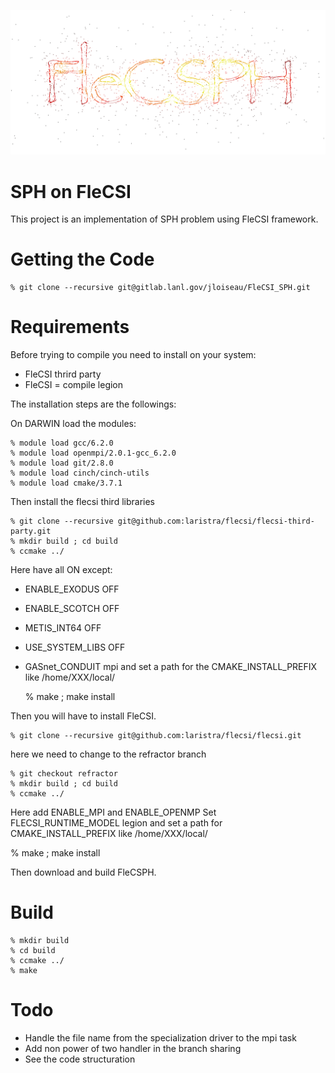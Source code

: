 ![logo](doc/flecsph_logo_bg.png)

# SPH on FleCSI 

This project is an implementation of SPH problem using FleCSI framework.

# Getting the Code 

    % git clone --recursive git@gitlab.lanl.gov/jloiseau/FleCSI_SPH.git

# Requirements

Before trying to compile you need to install on your system: 

- FleCSI thrird party
- FleCSI = compile legion

The installation steps are the followings: 

On DARWIN load the modules: 

    % module load gcc/6.2.0
    % module load openmpi/2.0.1-gcc_6.2.0
    % module load git/2.8.0
    % module load cinch/cinch-utils
    % module load cmake/3.7.1

Then install the flecsi third libraries

    % git clone --recursive git@github.com:laristra/flecsi/flecsi-third-party.git
    % mkdir build ; cd build
    % ccmake ../

Here have all ON except: 
- ENABLE_EXODUS OFF 
- ENABLE_SCOTCH OFF
- METIS_INT64 OFF
- USE_SYSTEM_LIBS OFF
- GASnet_CONDUIT mpi
and set a path for the CMAKE_INSTALL_PREFIX like /home/XXX/local/

    % make ; make install 

Then you will have to install FleCSI. 

    % git clone --recursive git@github.com:laristra/flecsi/flecsi.git

here we need to change to the refractor branch 

    % git checkout refractor 
    % mkdir build ; cd build 
    % ccmake ../

Here add ENABLE_MPI and ENABLE_OPENMP 
Set FLECSI_RUNTIME_MODEL legion
and set a path for CMAKE_INSTALL_PREFIX like /home/XXX/local/

  % make ; make install 

Then download and build FleCSPH.


# Build 

    % mkdir build
    % cd build 
    % ccmake ../ 
    % make 


# Todo 
- Handle the file name from the specialization driver to the mpi task 
- Add non power of two handler in the branch sharing
- See the code structuration 
